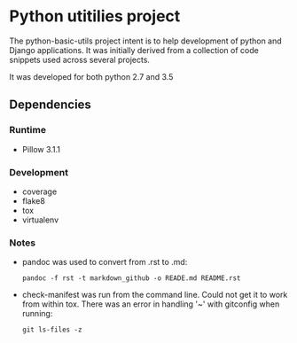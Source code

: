 Python utitilies project
========================

The python-basic-utils project intent is to help development of python and Django applications. It was initially derived from a collection of code snippets used across several projects.

It was developed for both python 2.7 and 3.5

Dependencies
------------

### Runtime

-   Pillow 3.1.1

### Development

-   coverage
-   flake8
-   tox
-   virtualenv

### Notes

-   pandoc was used to convert from .rst to .md:

    `pandoc -f rst -t markdown_github -o READE.md README.rst`

-   check-manifest was run from the command line. Could not get it to work from within tox. There was an error in handling '~' with gitconfig when running:

    `git ls-files -z`


